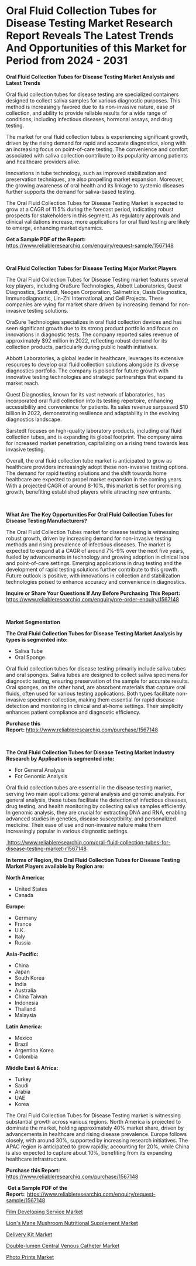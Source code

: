 <p><h1>Oral Fluid Collection Tubes for Disease Testing Market Research Report Reveals The Latest Trends And Opportunities of this Market for Period from 2024 - 2031</h1></p><p><strong>Oral Fluid Collection Tubes for Disease Testing Market Analysis and Latest Trends</strong></p>
<p><p>Oral fluid collection tubes for disease testing are specialized containers designed to collect saliva samples for various diagnostic purposes. This method is increasingly favored due to its non-invasive nature, ease of collection, and ability to provide reliable results for a wide range of conditions, including infectious diseases, hormonal assays, and drug testing. </p><p>The market for oral fluid collection tubes is experiencing significant growth, driven by the rising demand for rapid and accurate diagnostics, along with an increasing focus on point-of-care testing. The convenience and comfort associated with saliva collection contribute to its popularity among patients and healthcare providers alike. </p><p>Innovations in tube technology, such as improved stabilization and preservation techniques, are also propelling market expansion. Moreover, the growing awareness of oral health and its linkage to systemic diseases further supports the demand for saliva-based testing. </p><p>The Oral Fluid Collection Tubes for Disease Testing Market is expected to grow at a CAGR of 11.5% during the forecast period, indicating robust prospects for stakeholders in this segment. As regulatory approvals and clinical validations increase, more applications for oral fluid testing are likely to emerge, enhancing market dynamics.</p></p>
<p><strong>Get a Sample PDF of the Report:&nbsp;</strong> <a href="https://www.reliableresearchiq.com/enquiry/request-sample/1567148?utm_campaign=103&utm_medium=2&utm_source=Github&utm_content=ia&utm_term=07122024&utm_id=oral-fluid-collection-tubes-for-disease-testing">https://www.reliableresearchiq.com/enquiry/request-sample/1567148</a></p>
<p>&nbsp;</p>
<p><strong>Oral Fluid Collection Tubes for Disease Testing Major Market Players</strong></p>
<p><p>The Oral Fluid Collection Tubes for Disease Testing market features several key players, including OraSure Technologies, Abbott Laboratories, Quest Diagnostics, Sarstedt, Neogen Corporation, Salimetrics, Oasis Diagnostics, Immunodiagnostic, Lin-Zhi International, and Cell Projects. These companies are vying for market share driven by increasing demand for non-invasive testing solutions.</p><p>OraSure Technologies specializes in oral fluid collection devices and has seen significant growth due to its strong product portfolio and focus on innovations in diagnostic tests. The company reported sales revenue of approximately $92 million in 2022, reflecting robust demand for its collection products, particularly during public health initiatives.</p><p>Abbott Laboratories, a global leader in healthcare, leverages its extensive resources to develop oral fluid collection solutions alongside its diverse diagnostics portfolio. The company is poised for future growth with innovative testing technologies and strategic partnerships that expand its market reach.</p><p>Quest Diagnostics, known for its vast network of laboratories, has incorporated oral fluid collection into its testing repertoire, enhancing accessibility and convenience for patients. Its sales revenue surpassed $10 billion in 2022, demonstrating resilience and adaptability in the evolving diagnostics landscape.</p><p>Sarstedt focuses on high-quality laboratory products, including oral fluid collection tubes, and is expanding its global footprint. The company aims for increased market penetration, capitalizing on a rising trend towards less invasive testing.</p><p>Overall, the oral fluid collection tube market is anticipated to grow as healthcare providers increasingly adopt these non-invasive testing options. The demand for rapid testing solutions and the shift towards home healthcare are expected to propel market expansion in the coming years. With a projected CAGR of around 8-10%, this market is set for promising growth, benefiting established players while attracting new entrants.</p></p>
<p>&nbsp;</p>
<p><strong>What Are The Key Opportunities For Oral Fluid Collection Tubes for Disease Testing Manufacturers?</strong></p>
<p><p>The Oral Fluid Collection Tubes market for disease testing is witnessing robust growth, driven by increasing demand for non-invasive testing methods and rising prevalence of infectious diseases. The market is expected to expand at a CAGR of around 7%-9% over the next five years, fueled by advancements in technology and growing adoption in clinical labs and point-of-care settings. Emerging applications in drug testing and the development of rapid testing solutions further contribute to this growth. Future outlook is positive, with innovations in collection and stabilization technologies poised to enhance accuracy and convenience in diagnostics.</p></p>
<p><strong>Inquire or Share Your Questions If Any Before Purchasing This Report:</strong> <a href="https://www.reliableresearchiq.com/enquiry/pre-order-enquiry/1567148?utm_campaign=103&utm_medium=2&utm_source=Github&utm_content=ia&utm_term=07122024&utm_id=oral-fluid-collection-tubes-for-disease-testing">https://www.reliableresearchiq.com/enquiry/pre-order-enquiry/1567148</a></p>
<p>&nbsp;</p>
<p><strong>Market Segmentation</strong></p>
<p><strong>The Oral Fluid Collection Tubes for Disease Testing Market Analysis by types is segmented into:</strong></p>
<p><ul><li>Saliva Tube</li><li>Oral Sponge</li></ul></p>
<p><p>Oral fluid collection tubes for disease testing primarily include saliva tubes and oral sponges. Saliva tubes are designed to collect saliva specimens for diagnostic testing, ensuring preservation of the sample for accurate results. Oral sponges, on the other hand, are absorbent materials that capture oral fluids, often used for various testing applications. Both types facilitate non-invasive specimen collection, making them essential for rapid disease detection and monitoring in clinical and at-home settings. Their simplicity enhances patient compliance and diagnostic efficiency.</p></p>
<p><strong>Purchase this Report:&nbsp;</strong><a href="https://www.reliableresearchiq.com/purchase/1567148?utm_campaign=103&utm_medium=2&utm_source=Github&utm_content=ia&utm_term=07122024&utm_id=oral-fluid-collection-tubes-for-disease-testing">https://www.reliableresearchiq.com/purchase/1567148</a></p>
<p>&nbsp;</p>
<p><strong>The Oral Fluid Collection Tubes for Disease Testing Market Industry Research by Application is segmented into:</strong></p>
<p><ul><li>For General Analysis</li><li>For Genomic Analysis</li></ul></p>
<p><p>Oral fluid collection tubes are essential in the disease testing market, serving two main applications: general analysis and genomic analysis. For general analysis, these tubes facilitate the detection of infectious diseases, drug testing, and health monitoring by collecting saliva samples efficiently. In genomic analysis, they are crucial for extracting DNA and RNA, enabling advanced studies in genetics, disease susceptibility, and personalized medicine. Their ease of use and non-invasive nature make them increasingly popular in various diagnostic settings.</p></p>
<p><a href="https://www.reliableresearchiq.com/oral-fluid-collection-tubes-for-disease-testing-market-r1567148?utm_campaign=103&utm_medium=2&utm_source=Github&utm_content=ia&utm_term=07122024&utm_id=oral-fluid-collection-tubes-for-disease-testing">&nbsp;https://www.reliableresearchiq.com/oral-fluid-collection-tubes-for-disease-testing-market-r1567148</a></p>
<p><strong>In terms of Region, the Oral Fluid Collection Tubes for Disease Testing Market Players available by Region are:</strong></p>
<p>
    <p> <strong> North America: </strong>
        <ul>
            <li>United States</li>
            <li>Canada</li>
        </ul>
        </p> 
    <p> <strong> Europe: </strong>
        <ul>
            <li>Germany</li>
            <li>France</li>
            <li>U.K.</li>
            <li>Italy</li>
            <li>Russia</li>
        </ul>
        </p> 
    <p> <strong> Asia-Pacific: </strong>
        <ul>
            <li>China</li>
            <li>Japan</li>
            <li>South Korea</li>
            <li>India</li>
            <li>Australia</li>
            <li>China Taiwan</li>
            <li>Indonesia</li>
            <li>Thailand</li>
            <li>Malaysia</li>
        </ul>
        </p> 
    <p> <strong> Latin America: </strong>
        <ul>
            <li>Mexico</li>
            <li>Brazil</li>
            <li>Argentina Korea</li>
            <li>Colombia</li>
        </ul>
        </p> 
    <p> <strong> Middle East & Africa: </strong>
        <ul>
            <li>Turkey</li>
            <li>Saudi</li>
            <li>Arabia</li>
            <li>UAE</li>
            <li>Korea</li>
        </ul>
    </p>
    </p>
<p><p>The Oral Fluid Collection Tubes for Disease Testing market is witnessing substantial growth across various regions. North America is projected to dominate the market, holding approximately 40% market share, driven by advancements in healthcare and rising disease prevalence. Europe follows closely, with around 30%, supported by increasing research initiatives. The APAC region is anticipated to grow rapidly, accounting for 20%, while China is also expected to capture about 10%, benefiting from its expanding healthcare infrastructure.</p></p>
<p><strong>Purchase this Report: </strong><a href="https://www.reliableresearchiq.com/purchase/1567148?utm_campaign=103&utm_medium=2&utm_source=Github&utm_content=ia&utm_term=07122024&utm_id=oral-fluid-collection-tubes-for-disease-testing">https://www.reliableresearchiq.com/purchase/1567148</a></p>
<p>&nbsp;<strong>Get a Sample PDF of the Report:&nbsp;&nbsp;</strong><a href="https://www.reliableresearchiq.com/enquiry/request-sample/1567148?utm_campaign=103&utm_medium=2&utm_source=Github&utm_content=ia&utm_term=07122024&utm_id=oral-fluid-collection-tubes-for-disease-testing">https://www.reliableresearchiq.com/enquiry/request-sample/1567148</a></p>
<p><strong></strong></p>
<p><p><a href="https://www.linkedin.com/pulse/frameworks-advancements-film-developing-service-market-fhree?utm_campaign=103&utm_medium=2&utm_source=Github&utm_content=ia&utm_term=07122024&utm_id=oral-fluid-collection-tubes-for-disease-testing">Film Developing Service Market</a></p><p><a href="https://issuu.com/reportprime-2/docs/lions-mane-mushroom-nutritional-supplement-market-?utm_campaign=103&utm_medium=2&utm_source=Github&utm_content=ia&utm_term=07122024&utm_id=oral-fluid-collection-tubes-for-disease-testing">Lion's Mane Mushroom Nutritional Supplement Market</a></p><p><a href="https://issuu.com/reportprime-2/docs/delivery-kit-market-size-2030.pptx?utm_campaign=103&utm_medium=2&utm_source=Github&utm_content=ia&utm_term=07122024&utm_id=oral-fluid-collection-tubes-for-disease-testing">Delivery Kit Market</a></p><p><a href="https://github.com/ilonaenterline65/Market-Research-Report-List-1/blob/main/double-lumen-central-venous-catheter-market.md?utm_campaign=103&utm_medium=2&utm_source=Github&utm_content=ia&utm_term=07122024&utm_id=oral-fluid-collection-tubes-for-disease-testing">Double-lumen Central Venous Catheter Market</a></p><p><a href="https://www.linkedin.com/pulse/examining-photo-prints-market-analyzing-competitors-projecting-j6xze?utm_campaign=103&utm_medium=2&utm_source=Github&utm_content=ia&utm_term=07122024&utm_id=oral-fluid-collection-tubes-for-disease-testing">Photo Prints Market</a></p></p>